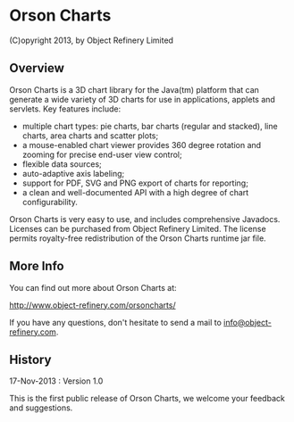 Orson Charts
============

(C)opyright 2013, by Object Refinery Limited

Overview
--------
Orson Charts is a 3D chart library for the Java(tm) platform that can generate a wide variety of 3D charts for 
use in applications, applets and servlets. Key features include:

- multiple chart types: pie charts, bar charts (regular and stacked), line charts, area charts and scatter plots;
- a mouse-enabled chart viewer provides 360 degree rotation and zooming for precise end-user view control;
- flexible data sources;
- auto-adaptive axis labeling;
- support for PDF, SVG and PNG export of charts for reporting;
- a clean and well-documented API with a high degree of chart configurability.

Orson Charts is very easy to use, and includes comprehensive Javadocs.  Licenses can be purchased from 
Object Refinery Limited.  The license permits royalty-free redistribution of the Orson Charts runtime jar file.

More Info
---------
You can find out more about Orson Charts at:

http://www.object-refinery.com/orsoncharts/

If you have any questions, don't hesitate to send a mail to info@object-refinery.com.

History
-------
17-Nov-2013 : Version 1.0

This is the first public release of Orson Charts, we welcome your feedback and suggestions.
